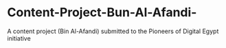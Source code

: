 # Content-Project-Bun-Al-Afandi-
A content project (Bin Al-Afandi) submitted to the Pioneers of Digital Egypt initiative
